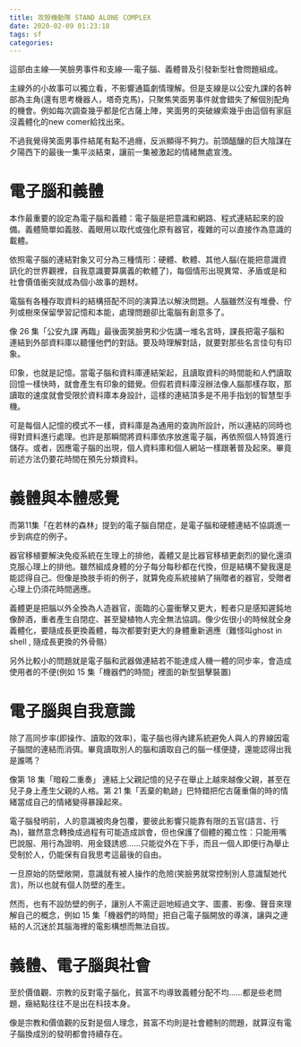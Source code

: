 ```yaml
---
title: 攻殼機動隊 STAND ALONE COMPLEX
date: 2020-02-09 01:23:18
tags: sf
categories:
---
```


這部由主線──笑臉男事件和支線──電子腦、義體普及引發新型社會問題組成。

主線外的小故事可以獨立看，不影響通篇劇情理解。但是支線是以公安九課的各幹部為主角(還有思考機器人，塔奇克馬)，只聚焦笑面男事件就會錯失了解個別配角的機會。例如每次調查幾乎都是佗古薩上陣，笑面男的突破線索幾乎由這個有家庭沒義體化的new comer給找出來。

不過我覺得笑面男事件結尾有點不過癮，反派顯得不夠力。前頭醞釀的巨大陰謀在夕陽西下的最後一集平淡結束，讓前一集被激起的情緒無處宣洩。

<!--more-->

# 電子腦和義體
本作最重要的設定為電子腦和義體：電子腦是把意識和網路、程式連結起來的設備。義體簡單如義肢、義眼用以取代或強化原有器官，複雜的可以直接作為意識的載體。

依照電子腦的連結對象又可分為三種情形：硬體、軟體、其他人腦(在能把意識資訊化的世界觀裡，自我意識要算廣義的軟體了)，每個情形出現異常、矛盾或是和社會價值衝突就成為個小故事的題材。

電腦有各種存取資料的結構搭配不同的演算法以解決問題。人腦雖然沒有堆疊、佇列或樹來保留學習記憶和本能，處理問題卻比電腦有創意多了。

像 26 集「公安九課 再臨」最後面笑臉男和少佐講一堆名言時，課長把電子腦和連結到外部資料庫以聽懂他們的對話。要及時理解對話，就要對那些名言佳句有印象。

印象，也就是記憶。當電子腦和資料庫連結架起，且讀取資料的時間能和人們讀取回憶一樣快時，就會產生有印象的錯覺。但假若資料庫沒辦法像人腦那樣存取，那讀取的速度就會受限於資料庫本身設計，這樣的連結頂多是不用手指划的智慧型手機。

可是每個人記憶的模式不一樣，資料庫是為通用的查詢所設計，所以連結的同時也得對資料進行處理。也許是那瞬間將資料庫依序放進電子腦，再依照個人特質進行儲存。或者，因應電子腦的出現，個人資料庫和個人網站一樣跟著普及起來。畢竟前述方法仍要花時間在預先分類資料。

# 義體與本體感覺
而第11集「在若林的森林」提到的電子腦自閉症，是電子腦和硬體連結不協調進一步到病症的例子。

器官移植要解決免疫系統在生理上的排他，義體又是比器官移植更劇烈的變化還須克服心理上的排他。雖然組成身體的分子每分每秒都在代換，但是結構不變我還是能認得自己。但像是換肢手術的例子，就算免疫系統接納了捐贈者的器官，受贈者心理上仍須花時間適應。

義體更是把腦以外全換為人造器官，面臨的心靈衝擊又更大，輕者只是感知遲鈍地像醉酒，重者產生自閉症、甚至變植物人完全無法協調。像少佐很小的時候就全身義體化，要隨成長更換義體，每次都要對更大的身體重新適應（難怪叫ghost in shell , 隨成長更換的外骨骼）

另外比較小的問題就是電子腦和武器做連結若不能達成人機一體的同步率，會造成使用者的不便(例如 15 集「機器們的時間」裡面的新型狙擊裝置)

# 電子腦與自我意識
除了高同步率(即操作、讀取的效率)，電子腦也得內建系統避免人與人的界線因電子腦間的連結而消弭。畢竟讀取別人的腦和讀取自己的腦一樣便捷，還能認得出我是誰嗎？

像第 18 集「暗殺二重奏」 連結上父親記憶的兒子在舉止上越來越像父親，甚至在兒子身上產生父親的人格。第 21 集「丟棄的軌跡」巴特錯把佗古薩重傷的時的情緒當成自己的情緒變得暴躁起來。

電子腦發明前，人的意識被肉身包覆，要彼此影響只能靠有限的五官(語言、行為)，雖然意念轉換成過程有可能造成誤會，但也保護了個體的獨立性：只能用嘴巴說服、用行為證明、用金錢誘惑......只能從外在下手，而且一個人即便行為舉止受制於人，仍能保有自我思考這最後的自由。

一旦原始的防壁敞開，意識就有被人操作的危險(笑臉男就常控制別人意識幫她代言)，所以也就有個人防壁的產生。

然而，也有不設防壁的例子，讓別人不需迂迴地經過文字、圖畫、影像、聲音來理解自己的概念，例如 15 集「機器們的時間」把自己電子腦開放的導演，讓與之連結的人沉迷於其腦海裡的電影構想而無法自拔。

# 義體、電子腦與社會
至於價值觀、宗教的反對電子腦化，貧富不均導致義體分配不均......都是些老問題，癥結點往往不是出在科技本身。

像是宗教和價值觀的反對是個人理念，貧富不均則是社會體制的問題，就算沒有電子腦換成別的發明都會持續存在。